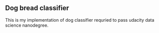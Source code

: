 ## Dog bread classifier
This is my implementation of dog classifier requried to pass udacity data science nanodegree.

